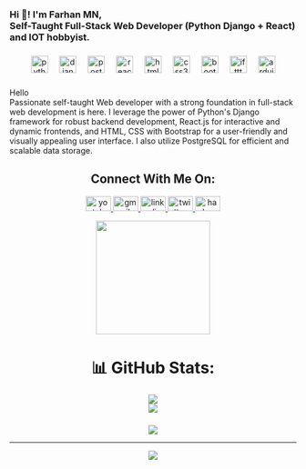 <h3 align="left">Hi 👋! I'm Farhan MN, <br>Self-Taught Full-Stack Web Developer (Python Django + React) <br>and IOT hobbyist.</h3>

###

<div align="center">
  <img src="https://cdn.jsdelivr.net/gh/devicons/devicon/icons/python/python-original.svg" height="30" alt="python logo"  />
  <img width="12" />
  <img src="https://cdn.jsdelivr.net/gh/devicons/devicon/icons/django/django-plain.svg" height="30" alt="django logo"  />
  <img width="12" />
  <img src="https://cdn.jsdelivr.net/gh/devicons/devicon/icons/postgresql/postgresql-original.svg" height="30" alt="postgresql logo"  />
  <img width="12" />
  <img src="https://cdn.jsdelivr.net/gh/devicons/devicon/icons/react/react-original.svg" height="30" alt="react logo"  />
  <img width="12" />
  <img src="https://cdn.jsdelivr.net/gh/devicons/devicon/icons/html5/html5-original.svg" height="30" alt="html5 logo"  />
  <img width="12" />
  <img src="https://cdn.jsdelivr.net/gh/devicons/devicon/icons/css3/css3-original.svg" height="30" alt="css3 logo"  />
  <img width="12" />
  <img src="https://cdn.jsdelivr.net/gh/devicons/devicon/icons/bootstrap/bootstrap-original.svg" height="30" alt="bootstrap logo"  />
  <img width="12" />
  <img src="https://cdn.jsdelivr.net/gh/devicons/devicon/icons/ifttt/ifttt-original.svg" height="30" alt="ifttt logo"  />
  <img width="12" />
  <img src="https://cdn.jsdelivr.net/gh/devicons/devicon/icons/arduino/arduino-original.svg" height="30" alt="arduino logo"  />
</div>

###

<p align="left">Hello<br>Passionate self-taught Web developer with a strong foundation in full-stack web development is here. I leverage the power of Python's Django framework for robust backend development, React.js for interactive and dynamic frontends, and HTML, CSS with Bootstrap for a user-friendly and visually appealing user interface. I also utilize PostgreSQL for efficient and scalable data storage.</p>

###

<div align="center">
  <h2>Connect With Me On:</h2>
  <a href="https://www.youtube.com/channel/UCfUHc8t4ozvkpXY97wSJq2A" target="_blank">
    <img src="https://raw.githubusercontent.com/maurodesouza/profile-readme-generator/master/src/assets/icons/social/youtube/default.svg" width="44" height="26" alt="youtube logo"  />
  </a>
  <a href="fanunaf@gmail.com" target="_blank">
    <img src="https://raw.githubusercontent.com/maurodesouza/profile-readme-generator/master/src/assets/icons/social/gmail/default.svg" width="44" height="26" alt="gmail logo"  />
  </a>
  <a href="www.linkedin.com/in/farhan-mahmood-n" target="_blank">
    <img src="https://raw.githubusercontent.com/maurodesouza/profile-readme-generator/master/src/assets/icons/social/linkedin/default.svg" width="44" height="26" alt="linkedin logo"  />
  </a>
  <a href="@Farhanmn0" target="_blank">
    <img src="https://raw.githubusercontent.com/maurodesouza/profile-readme-generator/master/src/assets/icons/social/twitter/default.svg" width="44" height="26" alt="twitter logo"  />
  </a>
  <a href="@fanunaf25" target="_blank">
    <img src="https://raw.githubusercontent.com/maurodesouza/profile-readme-generator/master/src/assets/icons/social/hackerrank/default.svg" width="44" height="26" alt="hackerrank logo"  />
  </a>
</div>
<p align="left"></p>
<p align="left"></p>
<p align="left"></p>
<div align="center">
  <img height="200" src="https://media.licdn.com/dms/image/C4E12AQEhsaIOuMV62w/article-cover_image-shrink_423_752/0/1634533856823?e=1715817600&v=beta&t=-OY09lHqio8iPf94X-qAv8R5K7Xk86mdhe7Cb51uotE"  />
</div>

###

<p align="left"></p>

<div align="center">

# 📊 GitHub Stats:
![](https://github-readme-streak-stats.herokuapp.com/?user=MrLionByte&theme=dark&hide_border=true)<br/>
![](https://github-readme-stats.vercel.app/api/top-langs/?username=MrLionByte&theme=dark&hide_border=true&include_all_commits=true&count_private=false&layout=compact)


###

![](https://quotes-github-readme.vercel.app/api?type=horizontal&theme=light)

---
[![](https://visitcount.itsvg.in/api?id=MrLionByte&icon=0&color=0)](https://visitcount.itsvg.in)

###
</div>
